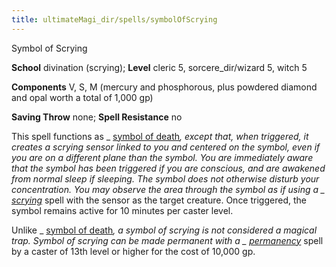 ```yaml
---
title: ultimateMagi_dir/spells/symbolOfScrying
---
```

Symbol of Scrying

**School** divination (scrying); **Level** cleric 5, sorcere_dir/wizard 5, witch 5

**Components** V, S, M (mercury and phosphorous, plus powdered diamond and opal worth a total of 1,000 gp)

**Saving Throw** none; **Spell Resistance** no

This spell functions as _ [symbol of death](spells/symbolOfDeath#_symbol-of-death)_, except that, when triggered, it creates a scrying sensor linked to you and centered on the symbol, even if you are on a different plane than the symbol. You are immediately aware that the symbol has been triggered if you are conscious, and are awakened from normal sleep if sleeping. The symbol does not otherwise disturb your concentration. You may observe the area through the symbol as if using a _ [scrying](spell_dir/scrying#_scrying)_ spell with the sensor as the target creature. Once triggered, the symbol remains active for 10 minutes per caster level.

Unlike _ [symbol of death](spells/symbolOfDeath#_symbol-of-death)_, a _symbol of scrying_ is not considered a magical trap. _Symbol of scrying_ can be made permanent with a _ [permanency](spell_dir/permanency#_permanency)_ spell by a caster of 13th level or higher for the cost of 10,000 gp.

